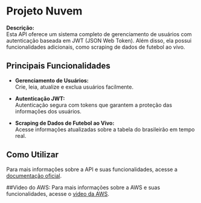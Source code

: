 # Projeto Nuvem

**Descrição:**  
Esta API oferece um sistema completo de gerenciamento de usuários com autenticação baseada em JWT (JSON Web Token). Além disso, ela possui funcionalidades adicionais, como scraping de dados de futebol ao vivo.

## Principais Funcionalidades

- **Gerenciamento de Usuários:**  
  Crie, leia, atualize e exclua usuários facilmente.

- **Autenticação JWT:**  
  Autenticação segura com tokens que garantem a proteção das informações dos usuários.

- **Scraping de Dados de Futebol ao Vivo:**  
  Acesse informações atualizadas sobre a tabela do brasileirão em tempo real.

## Como Utilizar

Para mais informações sobre a API e suas funcionalidades, acesse a [documentação oficial](https://eduselber.github.io/ProjetoNuvem/).

##Video do AWS:
Para mais informações sobre a AWS e suas funcionalidades, acesse o [video da AWS](https://eduselber.github.io/ProjetoNuvem/).
